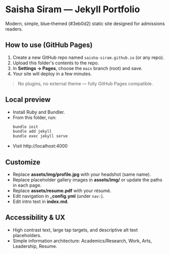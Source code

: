 # Saisha Siram — Jekyll Portfolio

Modern, simple, blue‑themed (#3eb0d2) static site designed for admissions readers.

## How to use (GitHub Pages)
1. Create a new GitHub repo named `saisha-siram.github.io` (or any repo).
2. Upload this folder's contents to the repo.
3. In **Settings → Pages**, choose the `main` branch (root) and save.
4. Your site will deploy in a few minutes.

> No plugins, no external theme — fully GitHub Pages compatible.

## Local preview
- Install Ruby and Bundler.
- From this folder, run:
  ```bash
  bundle init
  bundle add jekyll
  bundle exec jekyll serve
  ```
- Visit http://localhost:4000

## Customize
- Replace **assets/img/profile.jpg** with your headshot (same name).
- Replace placeholder gallery images in **assets/img/** or update the paths in each page.
- Replace **assets/resume.pdf** with your résumé.
- Edit navigation in **_config.yml** (under `nav:`).
- Edit intro text in **index.md**.

## Accessibility & UX
- High contrast text, large tap targets, and descriptive alt text placeholders.
- Simple information architecture: Academics/Research, Work, Arts, Leadership, Resume.